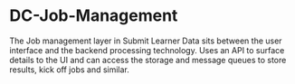 # DC-Job-Management
The Job management layer in Submit Learner Data sits between the user interface and the backend processing technology. Uses an API to surface details to the UI and can access the storage and message queues to store results, kick off jobs and similar.
